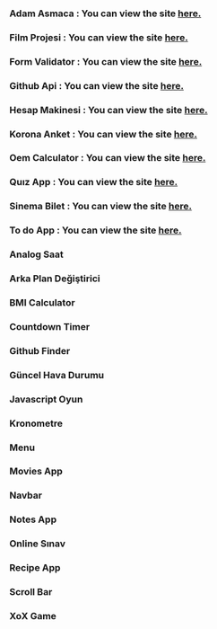 

### Adam Asmaca : You can view the site [**here.**](https://raw.githack.com/hasanilteris/Kursprojeleri/main/adam%20asmaca/index.html)

### Film Projesi : You can view the site [**here.**](https://raw.githack.com/hasanilteris/Kursprojeleri/main/film%20projesi/index.html)

### Form Validator : You can view the site [**here.**](https://raw.githack.com/hasanilteris/Kursprojeleri/main/form%20validator/index.html)

### Github Api : You can view the site [**here.**](https://raw.githack.com/hasanilteris/Kursprojeleri/main/github%20api/index.html)

### Hesap Makinesi : You can view the site [**here.**](https://raw.githack.com/hasanilteris/Kursprojeleri/main/hesap%20makinesi/index.html)

### Korona Anket : You can view the site [**here.**](https://raw.githack.com/hasanilteris/Kursprojeleri/main/korona%20anket/index.html)

### Oem Calculator : You can view the site [**here.**](https://raw.githack.com/hasanilteris/Kursprojeleri/main/oem%20calculater/index.html)

### Quız App : You can view the site [**here.**](https://raw.githack.com/hasanilteris/Kursprojeleri/main/quiz/index.html)

### Sinema Bilet : You can view the site [**here.**](https://raw.githack.com/hasanilteris/Kursprojeleri/main/sinema%20bilet/index.html)

### To do App : You can view the site [**here.**](https://raw.githack.com/hasanilteris/Kursprojeleri/main/to%20do%20app/index.html)

### Analog Saat

### Arka Plan Değiştirici

### BMI Calculator

### Countdown Timer

### Github Finder

### Güncel Hava Durumu

### Javascript Oyun

### Kronometre 

### Menu

### Movies App

### Navbar

### Notes App

### Online Sınav

### Recipe App

### Scroll Bar

### XoX Game
